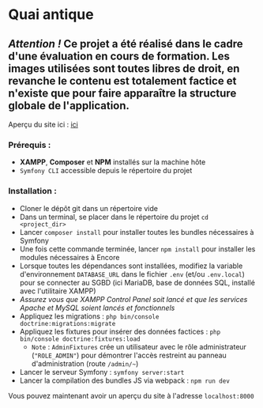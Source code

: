 # Quai antique
## *Attention !* Ce projet a été réalisé dans le cadre d'une évaluation en cours de formation. Les images utilisées sont toutes libres de droit, en revanche le contenu est totalement factice et n'existe que pour faire apparaître la structure globale de l'application.

Aperçu du site ici : [ici](https://main-bvxea6i-y6abdwsrxxose.fr-3.platformsh.site/)

### Prérequis :
- **XAMPP**, **Composer** et **NPM** installés sur la machine hôte
- `Symfony CLI` accessible depuis le répertoire du projet

### Installation :
- Cloner le dépôt git dans un répertoire vide
- Dans un terminal, se placer dans le répertoire du projet `cd <project_dir>`
- Lancer `composer install` pour installer toutes les bundles nécessaires à Symfony
- Une fois cette commande terminée, lancer `npm install` pour installer les modules nécessaires à Encore
- Lorsque toutes les dépendances sont installées, modifiez la variable d'environnement `DATABASE_URL` dans le fichier `.env` (et/ou `.env.local`) pour se connecter au SGBD (ici MariaDB, base de données SQL, installé avec l'utilitaire XAMPP)
- *Assurez vous que XAMPP Control Panel soit lancé et que les services Apache et MySQL soient lancés et fonctionnels*
- Appliquez les migrations : `php bin/console doctrine:migrations:migrate`
- Appliquez les fixtures pour insérer des données factices : `php bin/console doctrine:fixtures:load`
  - `Note` : `AdminFixtures` crée un utilisateur avec le rôle administrateur (`"ROLE_ADMIN"`) pour démontrer l'accès restreint au panneau d'administration (route `/admin/~`)
- Lancer le serveur Symfony : `symfony server:start`
- Lancer la compilation des bundles JS via webpack : `npm run dev`

Vous pouvez maintenant avoir un aperçu du site à l'adresse `localhost:8000`

